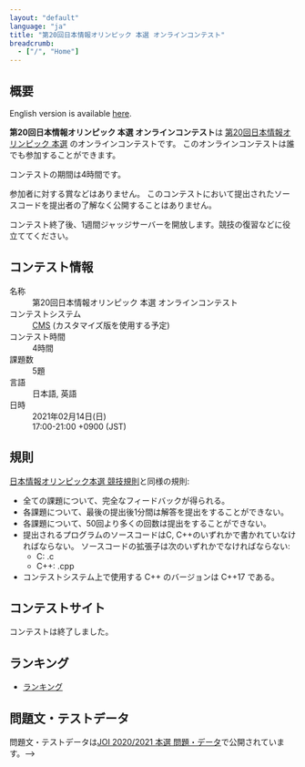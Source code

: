 ```yaml
---
layout: "default"
language: "ja"
title: "第20回日本情報オリンピック 本選 オンラインコンテスト"
breadcrumb:
  - ["/", "Home"]
---
```


## 概要

English version is available [here](./index-en.html).

**第20回日本情報オリンピック 本選 オンラインコンテスト**は
[第20回日本情報オリンピック 本選](https://www.ioi-jp.org/joi/2020/honsen.html)
のオンラインコンテストです。
このオンラインコンテストは誰でも参加することができます。

コンテストの期間は4時間です。

参加者に対する賞などはありません。
このコンテストにおいて提出されたソースコードを提出者の了解なく公開することはありません。

コンテスト終了後、1週間ジャッジサーバーを開放します。競技の復習などに役立ててください。

## コンテスト情報

<dl>
  <dt>名称</dt>
  <dd>第20回日本情報オリンピック 本選 オンラインコンテスト</dd>

  <dt>コンテストシステム</dt>
  <dd>
  <a href="https://github.com/cms-dev/cms/">CMS</a>
  (カスタマイズ版を使用する予定)
  </dd>

  <dt>コンテスト時間</dt>
  <dd>4時間</dd>

  <dt>課題数</dt>
  <dd>5題</dd>

  <dt>言語</dt>
  <dd>日本語, 英語</dd>

  <dt>日時</dt>
  <dd>2021年02月14日(日)</dd>
  <dd>17:00-21:00 +0900 (JST)</dd>
</dl>

## 規則

[日本情報オリンピック本選 競技規則](https://www.ioi-jp.org/joi/2020/2021-ho-outline.html)と同様の規則:

- 全ての課題について、完全なフィードバックが得られる。
- 各課題について、最後の提出後1分間は解答を提出をすることができない。
- 各課題について、50回より多くの回数は提出をすることができない。
- 提出されるプログラムのソースコードはC, C++のいずれかで書かれていなければならない。
  ソースコードの拡張子は次のいずれかでなければならない:
  - C: .c
  - C++: .cpp
- コンテストシステム上で使用する C++ のバージョンは C++17 である。

## コンテストサイト

コンテストは終了しました。

## ランキング

- [ランキング](ranking.html)

## 問題文・テストデータ

問題文・テストデータは[JOI 2020/2021 本選 問題・データ](https://www.ioi-jp.org/joi/2020/2021-ho/index.html)で公開されています。-->
